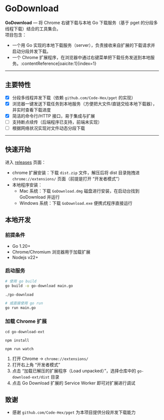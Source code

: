 # GoDownload

**GoDownload** — 将 Chrome 右键下载与本地 Go 下载服务（基于 pget 的分段多线程下载）结合的工具集合。  
项目包含：

- 一个用 Go 实现的本地下载服务（server），负责接收来自扩展的下载请求并启动分段并发下载。
- 一个 Chrome 扩展程序，在浏览器中通过右键菜单把下载任务发送到本地服务。:contentReference[oaicite:1]{index=1}

---

## 主要特性

- [x] 分段多线程并发下载（依赖 `github.com/Code-Hex/pget` 的实现）
- [x] 浏览器一键发送下载任务到本地服务（方便把大文件/直链交给本地下载器），并实时查看下载进度
- [x] 简洁的命令行/HTTP 接口，易于集成与扩展
- [ ] 支持断点续传（后端程序已支持，前端未实现）
- [ ] 根据网络状况实现对文件动态分段下载

---

## 快速开始

进入 [releases](https://github.com/howard12358/go-download/releases) 页面：

- chrome 扩展安装：下载 `dist.zip` 文件，解压后将 dist 目录拖拽进 `chrome://extensions/` 页面（前提是打开 “开发者模式”）
- 本地程序安装：
  - Mac 系统：下载 `GoDownload.dmg` 磁盘进行安装，在启动台找到 GoDownload 并运行
  - Windows 系统：下载 `GoDownload.exe` 便携式程序直接运行

## 本地开发

### 前提条件

- Go 1.20+
- Chrome/Chromium 浏览器用于加载扩展
- Nodejs v22+

### 启动服务

```bash
# 使用 go build
go build -o go-download main.go

./go-download

# 或直接使用 go run
go run main.go
```

### 加载 Chrome 扩展

```shell
cd go-download-ext

npm install

npm run watch
```

1. 打开 Chrome -> `chrome://extensions/`
2. 打开右上角 “开发者模式”
3. 点击 “加载已解压的扩展程序（Load unpacked）”，选择仓库中的 `go-download-ext/dist` 目录
4. 点击 Go Download 扩展的 Service Worker 即可对扩展进行调试

## 致谢

- 感谢 `github.com/Code-Hex/pget` 为本项目提供分段并发下载能力

